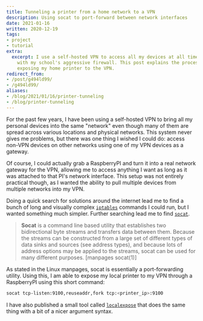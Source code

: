 ```yaml
---
title: Tunneling a printer from a home network to a VPN
description: Using socat to port-forward between network interfaces
date: 2021-01-16
written: 2020-12-19
tags:
- project
- tutorial
extra:
  excerpt: I use a self-hosted VPN to access all my devices at all times, and to deal
    with my school's aggressive firewall. This post explains the process I use for
    exposing my home printer to the VPN.
redirect_from:
- /post/g494ld99/
- /g494ld99/
aliases:
- /blog/2021/01/16/printer-tunneling
- /blog/printer-tunneling
---
```


For the past few years, I have been using a self-hosted VPN to bring all my personal devices into the same "network" even though many of them are spread across various locations and physical networks. This system never gives me problems, but there was one thing I wished I could do: access non-VPN devices on other networks using one of my VPN devices as a gateway.

Of course, I could actually grab a RaspberryPI and turn it into a real network gateway for the VPN, allowing me to access anything I want as long as it was attached to that PI's network interface. This setup was not entirely practical though, as I wanted the ability to pull multiple devices from multiple networks into my VPN.

Doing a quick search for solutions around the internet lead me to find a bunch of long and visually complex [`iptables`](https://linux.die.net/man/8/iptables) commands I could run, but I wanted something much simpler. Further searching lead me to find [`socat`](https://linux.die.net/man/1/socat).

 > **Socat** is a command line based utility that establishes two bidirectional byte streams and transfers data between them. Because the streams can be constructed from a large set of different types of data sinks and sources (see address types), and because lots of address options may be applied to the streams, socat can be used for many different purposes. [manpages socat(1)]

As stated in the Linux manpages, socat is essentially a port-forwarding utility. Using this, I am able to expose my local printer to my VPN through a RaspberryPI using this short command:

```sh
socat tcp-listen:9100,reuseaddr,fork tcp:<printer_ip>:9100
```

I have also published a small tool called [`localexpose`](https://github.com/Ewpratten/localexpose) that does the same thing with a bit of a nicer argument syntax.
